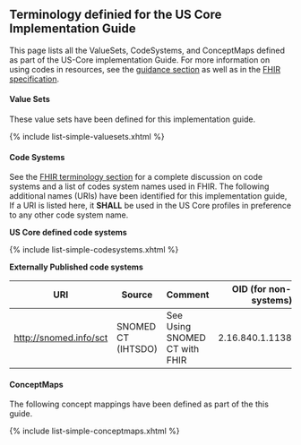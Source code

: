 
## Terminology definied for the US Core Implementation Guide

This page lists all the ValueSets, CodeSystems, and ConceptMaps defined as part of the US-Core implementation Guide. For more information on using codes in resources, see the [guidance section](guidance.html#using-codes-in-us-core-profiles) as well as in the [FHIR specification](file://hl7.fhir.org/terminologies.html).

#### Value Sets

These value sets have been defined for this implementation guide.

{% include list-simple-valuesets.xhtml %}

#### Code Systems

See the [FHIR terminology section](file://hl7.fhir.org/terminologies-systems.html) for a complete discussion on code systems and a list of codes system names used in FHIR. The following additional names (URIs) have been identified for this implementation guide,   If a URI is listed here, it **SHALL** be used in the US Core profiles in preference to any other code system name.

**US Core defined code systems**

{% include list-simple-codesystems.xhtml %}

<p>
</p>

**Externally Published code systems**

|URI|Source|Comment|OID (for non-FHIR systems)
|---|---|---|---|
|http://snomed.info/sct|SNOMED CT (IHTSDO)|See Using SNOMED CT with FHIR|2.16.840.1.113883.6.96

#### ConceptMaps

The following concept mappings have been defined as part of the this guide.

  {% include list-simple-conceptmaps.xhtml %}
<p>
</p>
